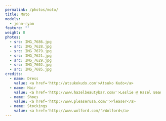 ```yaml
---
permalink: /photos/moto/
title: Moto
models:
  - jenn-ryan
feature: ""
weight: 0
photos:
  - src: IMG_7686.jpg
  - src: IMG_7628.jpg
  - src: IMG_7679.jpg
  - src: IMG_7621.jpg
  - src: IMG_7629.jpg
  - src: IMG_7602.jpg
  - src: IMG_7685.jpg
credits:
  - name: Dress
    value: <a href='http://atsukokudo.com'>Atsuko Kudo</a>
  - name: Hair
    value: <a href='http://www.hazelbeautybar.com/'>Leslie @ Hazel Beauty Bar</a>
  - name: Shoes
    value: <a href='http://www.pleaserusa.com/'>Pleaser</a>
  - name: Stockings
    value: <a href='http://www.wolford.com/'>Wolford</a>
---
```

